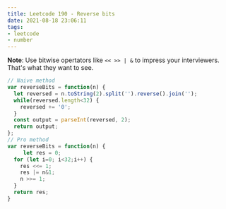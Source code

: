 ```yaml
---
title: Leetcode 190 - Reverse bits
date: 2021-08-18 23:06:11
tags:
- leetcode
- number
---
```

**Note**: Use bitwise opertators like `<< >> | &` to impress your interviewers. That's what they want to see.

   ```javascript
   // Naive method
   var reverseBits = function(n) {
     let reversed = n.toString(2).split('').reverse().join('');
     while(reversed.length<32) {
       reversed += '0';
     }
     const output = parseInt(reversed, 2);
     return output;
   };
   // Pro method
   var reverseBits = function(n) {
    	let res = 0;
     for (let i=0; i<32;i++) {
       res <<= 1;
       res |= n&1;
       n >>= 1;
     }
     return res;
   }
   
   ``` 
